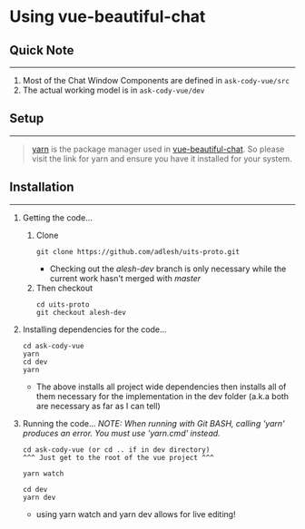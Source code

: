 # Using vue-beautiful-chat

## Quick Note
***
1. Most of the Chat Window Components are defined in
``` ask-cody-vue/src ```
2. The actual working model is in
``` ask-cody-vue/dev ```

## Setup
***
> [yarn](https://yarnpkg.com/lang/en/docs/install/#windows-stable) is the package manager used in [vue-beautiful-chat](https://vuejsexamples.com/a-simple-and-beautiful-vue-chat-component-backend-agnostic/). So please visit the link for yarn and ensure you have it installed for your system.

## Installation
***
1. Getting the code...
    1. Clone
        ``` 
        git clone https://github.com/adlesh/uits-proto.git 
        ```
        * Checking out the _alesh-dev_ branch is only necessary while the current work hasn't merged with _master_ 
    2. Then checkout 
        ```      
        cd uits-proto
        git checkout alesh-dev
        ```    

2. Installing dependencies for the code...
    ```
    cd ask-cody-vue  
    yarn
    cd dev
    yarn
    ```

    * The above installs all project wide dependencies then installs all of them necessary for the implementation in the dev folder (a.k.a both are necessary as far as I can tell)

3. Running the code...
	*NOTE: When running with Git BASH, calling 'yarn' produces an error. You must use 'yarn.cmd' instead.*
    ```
    cd ask-cody-vue (or cd .. if in dev directory)
    ^^^ Just get to the root of the vue project ^^^

    yarn watch

    cd dev
    yarn dev
    ```

    * using yarn watch and yarn dev allows for live editing!